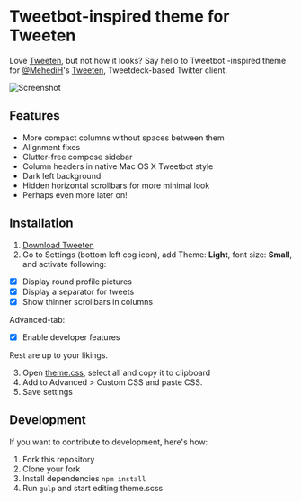 # Tweetbot-inspired theme for Tweeten

Love [Tweeten](http://tweetenapp.com/), but not how it looks? Say hello to Tweetbot -inspired theme for [@MehediH](https://github.com/MehediH)'s [Tweeten](http://tweetenapp.com/), Tweetdeck-based Twitter client.

![Screenshot](https://rolle.wtf/tweeten-tweetbot-theme.png)

## Features

- More compact columns without spaces between them
- Alignment fixes
- Clutter-free compose sidebar
- Column headers in native Mac OS X Tweetbot style
- Dark left background
- Hidden horizontal scrollbars for more minimal look
- Perhaps even more later on!

## Installation

1. [Download Tweeten](https://github.com/MehediH/Tweeten/releases/)
2. Go to Settings (bottom left cog icon), add Theme: **Light**, font size: **Small**, and activate following:

- [x] Display round profile pictures
- [x] Display a separator for tweets
- [x] Show thinner scrollbars in columns

Advanced-tab:
- [x] Enable developer features

Rest are up to your likings.

3. Open [theme.css](https://raw.githubusercontent.com/ronilaukkarinen/tweeten-tweetbot-theme/master/theme.css), select all and copy it to clipboard
4. Add to Advanced > Custom CSS and paste CSS.
5. Save settings

## Development

If you want to contribute to development, here's how:

1. Fork this repository
2. Clone your fork
3. Install dependencies `npm install`
4. Run `gulp` and start editing theme.scss
